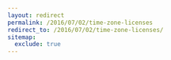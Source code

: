 ```yaml
---
layout: redirect
permalink: /2016/07/02/time-zone-licenses
redirect_to: /2016/07/02/time-zone-licenses/
sitemap:
  exclude: true
---
```

